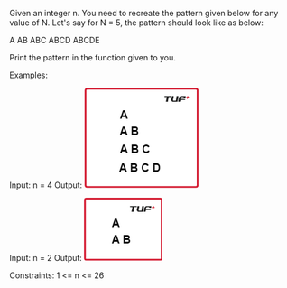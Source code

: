Given an integer n. You need to recreate the pattern given below for any value of N. Let's say for N = 5, the pattern should look like as below:

A
AB
ABC
ABCD
ABCDE

Print the pattern in the function given to you.

Examples:

Input: n = 4
Output:
![Output](image.png)

Input: n = 2
Output:
![Output](image-1.png)

Constraints:
1 <= n <= 26